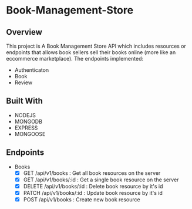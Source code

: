 # Book-Management-Store

## Overview

This project is A Book Management Store API which includes resources or endpoints that allows book sellers sell their books online (more like an eccommerce marketplace). The endpoints implemented:

- Authenticaton
- Book
- Review

## Built With

- NODEJS
- MONGODB
- EXPRESS
- MONGOOSE

<!-- ## What I learnt -->

## Endpoints

- Books
  - [x] GET /api/v1/books : Get all book resources on the server
  - [x] GET /api/v1/books/:id : Get a single book resource on the server
  - [x] DELETE /api/v1/books/:id : Delete book resource by it's id
  - [x] PATCH /api/v1/books/:id : Update book resource by it's id
  - [x] POST /api/v1/books : Create new book resource

